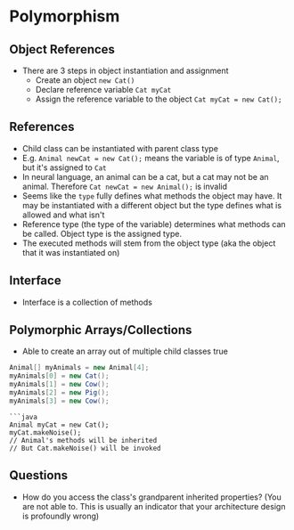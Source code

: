 # Polymorphism
## Object References
- There are 3 steps in object instantiation and assignment 
  - Create an object `new Cat()`
  - Declare reference variable `Cat myCat`
  - Assign the reference variable to the object `Cat myCat = new Cat();`

## References 
- Child class can be instantiated with parent class type 
- E.g. `Animal newCat = new Cat();` means the variable is of type `Animal`, but it's assigned to `Cat`
- In neural language, an animal can be a cat, but a cat may not be an animal. Therefore `Cat newCat = new Animal();` is invalid 
- Seems like the `type` fully defines what methods the object may have. It may be instantiated with a different object but the type defines what is allowed and what isn't
- Reference type (the type of the variable) determines what methods can be called. Object type is the assigned type. 
- The executed methods will stem from the object type (aka the object that it was instantiated on)

## Interface 
- Interface is a collection of methods 

## Polymorphic Arrays/Collections 
- Able to create an array out of multiple child classes true

```java
Animal[] myAnimals = new Animal[4];
myAnimals[0] = new Cat();
myAnimals[1] = new Cow();
myAnimals[2] = new Pig();
myAnimals[3] = new Cow();
```
```
```java
Animal myCat = new Cat();
myCat.makeNoise();
// Animal's methods will be inherited
// But Cat.makeNoise() will be invoked
```

## Questions
- How do you access the class's grandparent inherited properties? (You are not able to. This is usually an indicator that your architecture design is profoundly wrong)

